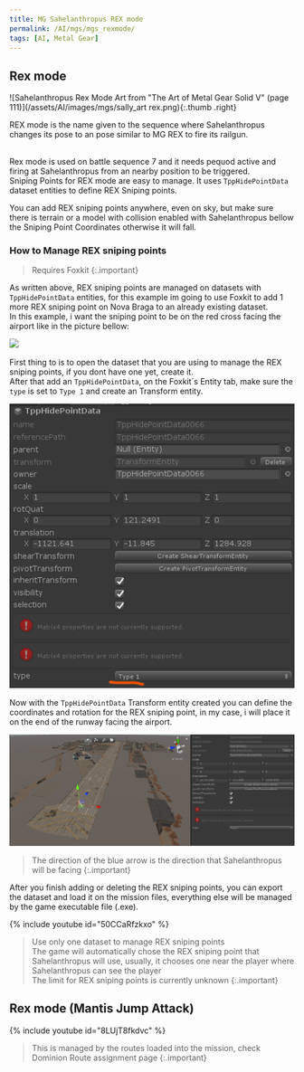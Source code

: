 ```yaml
---
title: MG Sahelanthropus REX mode
permalink: /AI/mgs/mgs_rexmode/
tags: [AI, Metal Gear]
---
```


## Rex mode
![Sahelanthropus Rex Mode Art from "The Art of Metal Gear Solid V" (page 111)](/assets/AI/images/mgs/sally_art rex.png){:.thumb .right}

REX mode is the name given to the sequence where Sahelanthropus changes its pose to an pose similar to MG REX to fire its railgun.<br><br>

Rex mode is used on battle sequence 7 and it needs pequod active and firing at Sahelanthropus from an nearby position to be triggered.<br>
Sniping Points for REX mode are easy to manage. It uses `TppHidePointData` dataset entities to define REX Sniping points.

You can add REX sniping points anywhere, even on sky, but make sure there is terrain or a model with collision enabled with Sahelanthropus bellow the Sniping Point Coordinates otherwise it will fall.<br>

### How to Manage REX sniping points

> Requires Foxkit
{:.important}

As written above, REX sniping points are managed on datasets with `TppHidePointData` entities, for this example im going to use Foxkit to add 1 more REX sniping point on Nova Braga to an already existing dataset.<br>
In this example, i want the sniping point to be on the red cross facing the airport like in the picture bellow:

![](/assets/AI/images/mgs/shlb_rexpoint_example.png)

First thing to is to open the dataset that you are using to manage the REX sniping points, if you dont have one yet, create it.<br>
After that add an `TppHidePointData`, on the Foxkit´s Entity tab, make sure the `type` is set to `Type 1` and create an Transform entity.<br>

![](/assets/AI/images/mgs/shlb_rexpoint_example_02.png)

Now with the `TppHidePointData` Transform entity created you can define the coordinates and rotation for the REX sniping point, in my case, i will place it on the end of the runway facing the airport.

![](/assets/AI/images/mgs/shlb_rexpoint_example_01.png)

>The direction of the blue arrow is the direction that Sahelanthropus will be facing
{:.important}

After you finish adding or deleting the REX sniping points, you can export the dataset and load it on the mission files, everything else will be managed by the game executable file (.exe).

{% include youtube id="50CCaRfzkxo" %}

>Use only one dataset to manage REX sniping points<br>
>The game will automatically chose the REX sniping point that Sahelanthropus will use, usually, it chooses one near the player where Sahelanthropus can see the player<br>
>The limit for REX sniping points is currently unknown
{:.important}

## Rex mode (Mantis Jump Attack)

{% include youtube id="8LUjT8fkdvc" %}

>This is managed by the routes loaded into the mission, check Dominion Route assignment page
{:.important}